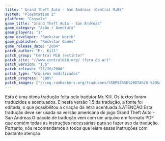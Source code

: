 ```yaml
---
title: " Grand Theft Auto - San Andreas (Central MiB)"
system: "Playstation 2"
platform: "Console"
game_title: "Grand Theft Auto - San Andreas"
game_category: "Ação / Aventura"
game_players: "1"
game_developer: "Rockstar North"
game_publisher: "Rockstar Games"
game_release_date: "2004"
patch_author: "Mr. Kill"
patch_group: "Central MiB (extinto)"
patch_site: "//www.centralmib.org/ (fora do ar)"
patch_version: "1.5"
patch_release: "21/10/2008"
patch_type: "Arquivos modificados"
patch_progress: "100%"
patch_images: ["//img.romhackers.org/traducoes/%5BPS2%5D%20GTA%20-%20San%20Andreas%20-%20Mr.%20Kill%20-%201.jpg","//img.romhackers.org/traducoes/%5BPS2%5D%20GTA%20-%20San%20Andreas%20-%20Mr.%20Kill%20-%202.jpg","//img.romhackers.org/traducoes/%5BPS2%5D%20GTA%20-%20San%20Andreas%20-%20Mr.%20Kill%20-%203.jpg"]
---
```

Esta é uma ótima tradução feita pelo tradutor Mr. Kill. Os textos foram traduzidos e acentuados. E nesta versão 1.5 da tradução, a fonte foi editada, o que possibilitou a criação da letra acentuada ã.ATENÇÃO:Esta tradução deve ser usada na versão americana do jogo Grand Theft Auto - San Andreas.O pacote de tradução vem com um arquivo em formato PDF que contém todas as instruções necessárias para se fazer uso da tradução. Portanto, nós recomendamos a todos que leiam essas instruções com bastante atenção.